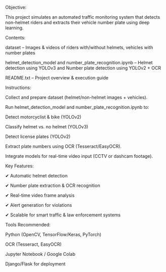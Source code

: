 Objective:

This project simulates an automated traffic monitoring system that detects non-helmet riders and extracts their vehicle number plate using deep learning.

Contents:

dataset – Images & videos of riders with/without helmets, vehicles with number plates

helmet_detection_model and number_plate_recognition.ipynb – Helmet detection using YOLOv3 and Number plate detection using YOLOv2 + OCR

README.txt – Project overview & execution guide

Instructions:

Collect and prepare dataset (helmet/non-helmet images + vehicles).

Run helmet_detection_model and number_plate_recognition.ipynb to:

Detect motorcyclist & bike (YOLOv2)

Classify helmet vs. no helmet (YOLOv3)

Detect license plates (YOLOv2)

Extract plate numbers using OCR (Tesseract/EasyOCR).

Integrate models for real-time video input (CCTV or dashcam footage).

Key Features:

✔ Automatic helmet detection

✔ Number plate extraction & OCR recognition

✔ Real-time video frame analysis

✔ Alert generation for violations

✔ Scalable for smart traffic & law enforcement systems

Tools Recommended:

Python (OpenCV, TensorFlow/Keras, PyTorch)

OCR (Tesseract, EasyOCR)

Jupyter Notebook / Google Colab

Django/Flask for deployment
